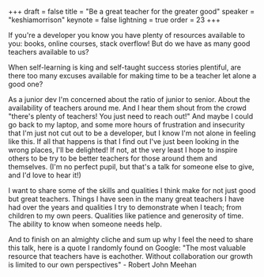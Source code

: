+++
draft = false
title = "Be a great teacher for the greater good"
speaker = "keshiamorrison"
keynote = false
lightning = true
order = 23
+++

If you're a developer you know you have plenty of resources available to you: books, online courses, stack overflow! But do we have as many good teachers available to us?

When self-learning is king and self-taught success stories plentiful, are there too many excuses available for making time to be a teacher let alone a good one?

As a junior dev I'm concerned about the ratio of junior to senior. About the availability of teachers around me. And I hear them shout from the crowd "there's plenty of teachers! You just need to reach out!" And maybe I could go back to my laptop, and some more hours of frustration and insecurity that I'm just not cut out to be a developer, but I know I'm not alone in feeling like this. If all that happens is that I find out I've just been looking in the wrong places, I'll be delighted! If not, at the very least I hope to inspire others to be try to be better teachers for those around them and themselves. (I'm no perfect pupil, but that's a talk for someone else to give, and I'd love to hear it!)

I want to share some of the skills and qualities I think make for not just good but great teachers. Things I have seen in the many great teachers I have had over the years and qualities I try to demonstrate when I teach; from children to my own peers. Qualities like patience and generosity of time. The ability to know when someone needs help. 

And to finish on an almighty cliche and sum up why I feel the need to share this talk, here is a quote I randomly found on Google: "The most valuable resource that teachers have is eachother. Without collaboration our growth is limited to our own perspectives" - Robert John Meehan